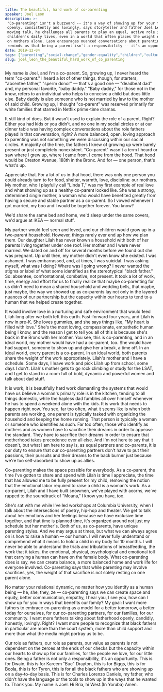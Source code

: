 ```yaml
---
title: The beautiful, hard work of co-parenting
speaker: Joel Leon
description: >-
 "Co-parenting" isn't a buzzword -- it's a way of showing up for your family
 openly, consistently and lovingly, says storyteller and father Joel Leon. In this
 moving talk, he challenges all parents to play an equal, active role in their
 children's daily lives, even in a world that often places the weight of sacrifice
 on mothers alone. Leon encourages nuanced conversations about parenting and
 reminds us that being a parent isn't a responsibility -- it's an opportunity.
date: 2019-12-04
tags: ["parenting","social-change","gender-equality","children","culture","society","family"]
slug: joel_leon_the_beautiful_hard_work_of_co_parenting
---
```


My name is Joel, and I'm a co-parent. So, growing up, I never heard the term "co-parent." I
heard a lot of other things, though, for starters, "absentee father," "sperm donor" —
that's a good one — "deadbeat dad" and, my personal favorite, "baby daddy." "Baby daddy,"
for those not in the know, refers to an individual who helps to conceive a child but does
little else. Baby daddy is also someone who is not married by law to the mother of said
child. Growing up, I thought "co-parent" was reserved primarily for white families that
starred in Netflix prime-time dramas.

It still kind of does. But it wasn't used to explain the role of a parent. Right? Either
you had kids or you didn't, and no one in my social circles or at our dinner table was
having complex conversations about the role fathers played in that conversation, right? A
more balanced, open, loving approach to parenting was not something we were discussing
within our social circles. A majority of the time, the fathers I knew of growing up were
barely present or just completely nonexistent. "Co-parent" wasn't a term I heard or saw
where I grew up, where I came from. I come from the hood. That hood would be Creston
Avenue, 188th in the Bronx. And for — one person, that's what's up.

Appreciate that. For a lot of us in that hood, there was only one person you could already
turn to for food, shelter, warmth, love, discipline: our mothers. My mother, who I
playfully call "Linda T," was my first example of real love and what showing up as a
healthy co-parent looked like. She was a strong, determined single mother, a woman who
would have benefited greatly from having a secure and stable partner as a co-parent. So I
vowed whenever I got married, my boo and I would be together forever. You know?

We'd share the same bed and home, we'd sleep under the same covers, we'd argue at IKEA —
normal stuff.

My partner would feel seen and loved, and our children would grow up in a two-parent
household. However, things rarely ever end up how we plan them. Our daughter Lilah has
never known a household with both of her parents living together under one roof. Her
mother and I were never married. We dated on and off for several months before we found
out she was pregnant. Up until then, my mother didn't even know she existed. I was
ashamed, I was embarrassed, and, at times, I was suicidal. I was asking myself, what was I
doing? Where was I going wrong? I never wanted the stigma or label of what some identified
as the stereotypical "black father." So: absentee, confrontational, combative, not
present. It took a lot of work, time, energy and effort for us to finally realize that
maybe co-parenting for us didn't need to mean a shared household and wedding bells, that
maybe, just maybe, the way we showed up as co-parents lay not only in the layered nuances
of our partnership but the capacity within our hearts to tend to a human that we helped
create together.

It would involve love in a nurturing and safe environment that would feed Lilah long after
we both left this earth. Fast-forward four years, and Lilah is now in pre-K. She loves
gummies, and she says things like, "My heart is filled with love." She's the most loving,
compassionate, empathetic human being I know, and the reason I get to tell you all of this
is because she's back in the Bronx with her mother. You see, this is co-parenting, and in
an ideal world, my mother would have had a co-parent, too. She would have had support,
someone to show up and give her a break, a time off. In an ideal world, every parent is a
co-parent. In an ideal world, both parents share the weight of the work appropriately.
Lilah's mother and I have a schedule. Some days, I leave work and pick Lilah up from
school, some days I don't. Lilah's mother gets to go rock climbing or study for the LSAT,
and I get to stand in a room full of bold, dynamic and powerful women and talk about dad
stuff.

It is work, it is beautifully hard work dismantling the systems that would have us believe
a woman's primary role is in the kitchen, tending to all things domestic, while the
hapless dad fumbles all over himself whenever he has to spend a weekend alone with the
kids. It is work that needs to happen right now. You see, far too often, what it seems
like is when both parents are working, one parent is typically tasked with organizing the
household and keeping the home running. That person is typically a woman or someone who
identifies as such. Far too often, those who identify as mothers and as women have to
sacrifice their dreams in order to appease the standard. They have to sacrifice their
dreams in order to ensure that motherhood takes precedence over all else. And I'm not here
to say that it doesn't, but what I am here to say is, as equal partners and co-parents, it
is our duty to ensure that our co-parenting partners don't have to put their passions,
their pursuits and their dreams to the back burner just because we're too self-absorbed to
show up as allies.

Co-parenting makes the space possible for everybody. As a co-parent, the time I've gotten
to share and spend with Lilah is time I appreciate, the time that has allowed me to be
fully present for my child, removing the notion that the emotional labor required to raise
a child is a woman's work. As a co-parent, Lilah and I have built snowmen, we've played
with acorns, we've rapped to the soundtrack of "Moana," I know you have,
too.

She's sat with me while I've led workshops at Columbia University, when I talk about the
intersections of poetry, hip-hop and theater. We get to talk about her emotions and her
feelings because we have exclusive time together, and that time is planned time, it's
organized around not just my schedule but her mother's. Both of us, as co-parents, have
unique parenting styles. And we may argue at times, but what we can always agree on is how
to raise a human — our human. I will never fully understand or comprehend what it means to
hold a child in my body for 10 months. I will never be able to understand the trials and
tribulations of breastfeeding, the work that it takes, the emotional, physical,
psychological and emotional toll that carrying a human can have on the female body. What
co-parenting does is say, we can create balance, a more balanced home and work life for
everyone involved. Co-parenting says that while parenting may involve sacrifices, yes, the
weight of that sacrifice is not solely resting on one parent alone.

No matter your relational dynamic, no matter how you identify as a human being — he, she,
they, ze — co-parenting says we can create space and equity, better communication,
empathy, I hear you, I see you, how can I show up for you in ways that benefits our
family? My goal: I want more fathers to embrace co-parenting as a model for a better
tomorrow, a better today for ourselves, for our co-parenting partners, for our families,
for our community. I want more fathers talking about fatherhood openly, candidly,
honestly, lovingly. Right? I want more people to recognize that black fathers in
particular are more than the court system, more than child support and more than what the
media might portray us to be.

Our role as fathers, our role as parents, our value as parents is not dependent on the
zeroes at the ends of our checks but the capacity within our hearts to show up for our
families, for the people we love, for our little ones. Being a father is not only a
responsibility, it's an opportunity. This is for Dwain, this is for Kareem "Buc" Drayton,
this is for Biggs, this is for Boola, this is for Tyron, this is for all the black fathers
who are showing up on a day-to-day basis. This is for Charles Lorenzo Daniels, my father,
who didn't have the language or the tools to show up in the ways that he wanted to. Thank
you. My name is Joel. Hi Bria, hi West.(In Yoruba) Amen.

<!--
ad_duration=3.33
comment_count=8
event="TEDWomen 2019"
external_duration=0
external_start_time=0
has_talk_citation=0
intro_duration=11.82
is_subtitle_required="False"
is_talk_featured="True"
language="en"
language_swap="False"
native_language="en"
number_of_related_talks=6
number_of_speakers=1
number_of_subtitled_videos=12
number_of_tags=7
number_of_talk_download_languages=12
number_of_talk_more_resources=1
number_of_talk_recommendations=1
number_of_talks_take_actions=1
post_ad_duration=0.83
published_timestamp="2020-02-19 16:03:46"
recording_date="2019-12-04"
speaker_description="Performer, author, storyteller"
speaker_is_published=1
speaker_name="Joel Leon"
talk_name="The beautiful, hard work of co-parenting"
talk_recommendations_blurb="More resources curated by Joel Leon"
talks_tags=["parenting","social-change","gender-equality","children","culture","society","family"]
url_photo_speaker="https://pe.tedcdn.com/images/ted/ec820cdd951011a3a3817044c5a9cc314375dafd_254x191.jpg"
url_photo_talk="https://s3.amazonaws.com/talkstar-photos/uploads/4912d572-c45f-49e9-8b5a-f65759e6b978/JoelLeon_2019W-embed.jpg"
url_webpage="https://www.ted.com/talks/joel_leon_the_beautiful_hard_work_of_co_parenting"
video_type_name="TED Stage Talk"
-->